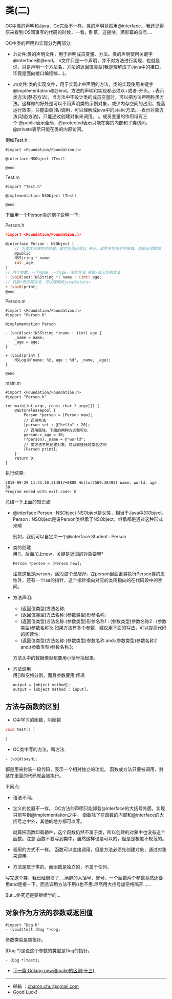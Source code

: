 类(二)
===

OC中类的声明和Java、Go完全不一样。类的声明竟然用@interface...
我还记得原来看到iOS同事写的代码的时候，一看，卧草，这是啥，满屏幕的符号....


OC中类的声明和实现分为两部分:   

- .h文件:类的声明文件，用于声明成员变量、方法。类的声明使用关键字@interface和@end。.h文件只是一个声明，并不对方法进行实现，也就是说，只是声明一个方法名，方法的返回值类型(我是理解成了Java中的接口，毕竟是面向接口编程嘛....)。

- .m文件:类的实现文件，用于实现.h中声明的方法，类的实现使用关键字@implementation和@end。方法的声明和实现都必须以+或者-开头。+表示类方法(静态方法)，当方法中不设计类的成员变量时，可以把方法声明称类方法。这样做的好处是可以不用声明类的示例对象，减少内存空间的占用，提高运行效率，只能由类(名)调用，可以理解成java中的static方法。-表示对象方法(动态方法)，只能通过创建对象来调用。 。成员变量的作用域有三个:@public表示全局，@protected表示只能在类的内部和子类访问。@private表示只能在类的内部访问。

例如Test.h:   
```oc
#import <Foundation/Foundation.h>

@interface NSObject (Test)

@end
```
Test.m
```oc
#import "Test.h"

@implementation NSObject (Test)

@end
```


下面用一个Person类的例子说明一下:   

Person.h
```c
#import <Foundation/Foundation.h>

@interface Person : NSObject {
    // 为类定义属性的时候，属性名词必须以_开头。虽然不加也不会报错，但是必须要加
    @public
    NSString *_name;
    int _age;
}
// 两个参数，一个name，一个age，注意写法 前面-表示实例方法
- (void)set:(NSString *) name : (int) age;
// 前面+表示类方法，可以理解成java的static
+ (void)print;
@end
```

Person.m
```oc
#import <Foundation/Foundation.h>
#import "Person.h"

@implementation Person

- (void)set:(NSString *)name : (int) age {
    _name = name;
    _age = age;
}

+ (void)print {
    NSLog(@"name: %@, age : %d", _name, _age);
}

@end
```
main.m
```oc
#import <Foundation/Foundation.h>
#import "Person.h"

int main(int argc, const char * argv[]) {
    @autoreleasepool {
        Person *person = [Person new];
        // 调用方法
        [person set : @"hello" : 20];
        // 调用属性，下面的两种方式都可以
        person->_age = 30;
        (*person)._name = @"world";
        // 类方法不用创建对象，可以直接通过类名访问
        [Person print];
    }
    return 0;
}

```
执行结果:   
```
2018-09-29 11:41:10.314817+0800 Hello[2569:38493] name: world, age : 30
Program ended with exit code: 0
```


总结一下上面的知识点:   

- @interface Person : NSObject
    NSObject是父类，相当于Java中的Object， Person : NSObject是说Person类继承了NSObject，继承都是通过这种形式来嘚

    例如，我们可以自定义一个@interface Student : Person

- 类的创建     
    用[]，后面加上new，关键是返回的对象要带*
    ```oc
    Person *person = [Person new];
    ```
    注意这里是*person，因为这个是指针，在*person里面畜类执行Person类的属性外，还有一个isa的指针，这个指针指向对应的类所指向的在代码段中的空间。
- 方法声明:   

    - (返回值类型)方法名称;
    - (返回值类型)方法名称:(参数类型)形参名称;
    - (返回值类型)方法名称:(参数类型)形参名称1 : (参数类型)参数名称2 : (参数类型)参数名称3;
    如果方法有多个参数，建议用下面的写法，可以提高代码的阅读性:  
    - (返回值类型)方法名称:(参数类型)参数名称 and:(参数类型)参数名称2 and:(参数类型)参数名称3;

    方法头中的数据类型都要用小括号括起来。   



- 方法调用     
    用[]和空格分割，而且参数要用:传递
    ```oc
    output = [object method];  
    output = [object method : input];  
    ```


## 方法与函数的区别 

- C中学习的函数，叫函数
```c
void test() {

}
```

- OC类中写的方法，叫方法
```oc
- (void)sayHi;
```

都是用来封装一段代码，表示一个相对独立的功能。 函数或方法只要被调用，封装在里面的代码就会被执行。 

不同点:     

- 语法不同。
- 定义的位置不一样。 
    OC方法的声明只能卸载@interface的大括号外面，实现只能写到@implementation之中。
    函数除了在函数的内部和@interface的大括号之中外，其他的地方都可以写。   

    就算把函数卸载勒种，这个函数仍然不属于类，所以创建的对象中也没有这个函数。注意:函数不要写到类中，虽然这样也是可以的，但是是极度不规范的。    

- 调用的方式不一样。
    函数可以直接调用，但是方法必须先创建对象，通过对象来调用。 

- 方法是属于类的。而函数是独立的，不属于任何。    




写完这个类，我已经崩溃了....满屏的大括号、冒号，一个函数两个参数竟然还要用and连接一下，而且调用方法不用()也不用.尽然用大括号加空格隔开......

But...终究还是要继续学的...


## 对象作为方法的参数或返回值

```oc
#import "Dog.h"
- (void)test:(Dog *)dog;
```
参数类型是类指针。  

(Dog *)是说这个参数的类型是Dog的指针。   

```oc
- (Dog *)test1;
```




- [下一篇:Golang new和make的区别(十三)](https://github.com/CharonChui/GolangStudyNote/blob/master/13.Golang%20new%E5%92%8Cmake%E7%9A%84%E5%8C%BA%E5%88%AB(%E5%8D%81%E4%B8%89).md)


---

- 邮箱 ：charon.chui@gmail.com  
- Good Luck! 
